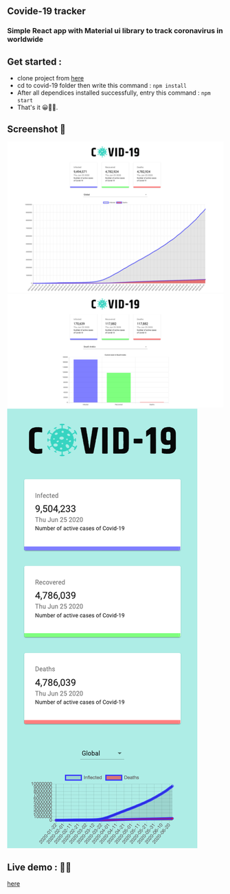 ## Covide-19 tracker

### Simple React app with Material ui library to track coronavirus in worldwide

## Get started :

- clone project from [here]()
- cd to covid-19 folder then write this command :
  `npm install`
- After all dependices installed successfully, entry this command :
  `npm start`
- That's it 😀✌🏻.

## Screenshot 🌃

![Alt text](./src/assets/covid-19-app-pic-1.png?raw=true 'Optional Title')
![Alt text](./src/assets/covid-19-app-pic-2.png?raw=true 'Optional Title')
![Alt text](./src/assets/covid-19-app-pic-4.png?raw=true 'Optional Title')

## Live demo : 🔗🔗

[here](http://links.com)

